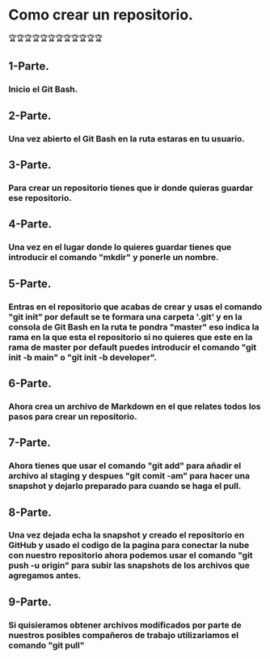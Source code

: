 # Como crear un repositorio.  
🏆🏆🏆🏆🏆🏆🏆🏆🏆🏆🏆🏆  

## 1-Parte.
### Inicio el Git Bash.  

## 2-Parte.
### Una vez abierto el Git Bash en la ruta estaras en tu usuario.  

## 3-Parte.
### Para crear un repositorio tienes que ir donde quieras guardar ese repositorio.  

## 4-Parte.
### Una vez en el lugar donde lo quieres guardar tienes que introducir el comando "mkdir" y ponerle un nombre.  

## 5-Parte.
### Entras en el repositorio que acabas de crear y usas el comando "git init" por default se te formara una carpeta '.git' y en la consola de Git Bash en la ruta te pondra "master" eso indica la rama en la que esta el repositorio si no quieres que este en la rama de master por default puedes introducir el comando "git init -b main" o "git init -b developer".  

## 6-Parte.
### Ahora crea un archivo de Markdown en el que relates todos los pasos para crear un repositorio.  
  
## 7-Parte.  
### Ahora tienes que usar el comando "git add" para añadir el archivo al staging y despues "git comit -am" para hacer una snapshot y dejarlo preparado para cuando se haga el pull.  
  
## 8-Parte.  
### Una vez dejada echa la snapshot y creado el repositorio en GitHub y usado el codigo de la pagina para conectar la nube con nuestro repositorio ahora podemos usar el comando "git push -u origin" para subir las snapshots de los archivos que agregamos antes.  
  

## 9-Parte.  
### Si quisieramos obtener archivos modificados por parte de nuestros posibles compañeros de trabajo utilizariamos el comando "git pull"